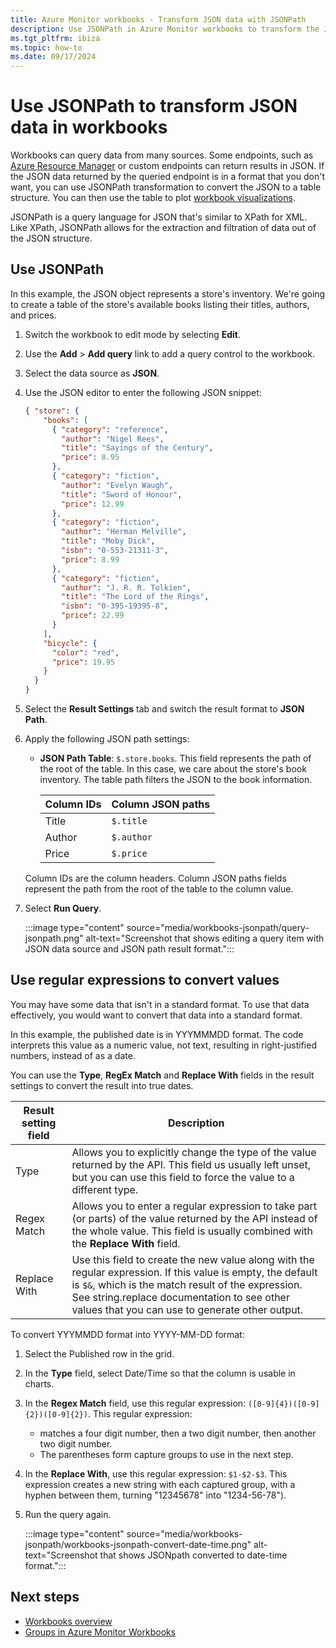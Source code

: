 ```yaml
---
title: Azure Monitor workbooks - Transform JSON data with JSONPath
description: Use JSONPath in Azure Monitor workbooks to transform the JSON data results to a different data format. 
ms.tgt_pltfrm: ibiza
ms.topic: how-to
ms.date: 09/17/2024
---
```


# Use JSONPath to transform JSON data in workbooks

Workbooks can query data from many sources. Some endpoints, such as [Azure Resource Manager](/azure/azure-resource-manager/management/overview) or custom endpoints can return results in JSON. If the JSON data returned by the queried endpoint is in a format that you don't want, you can use JSONPath transformation to convert the JSON to a table structure. You can then use the table to plot [workbook visualizations](./workbooks-overview.md#visualizations).

JSONPath is a query language for JSON that's similar to XPath for XML. Like XPath, JSONPath allows for the extraction and filtration of data out of the JSON structure.

## Use JSONPath

In this example, the JSON object represents a store's inventory. We're going to create a table of the store's available books listing their titles, authors, and prices.

1. Switch the workbook to edit mode by selecting **Edit**.
1. Use the **Add** > **Add query** link to add a query control to the workbook.
1. Select the data source as **JSON**.
1. Use the JSON editor to enter the following JSON snippet:

    ```json
    { "store": {
        "books": [ 
          { "category": "reference",
            "author": "Nigel Rees",
            "title": "Sayings of the Century",
            "price": 8.95
          },
          { "category": "fiction",
            "author": "Evelyn Waugh",
            "title": "Sword of Honour",
            "price": 12.99
          },
          { "category": "fiction",
            "author": "Herman Melville",
            "title": "Moby Dick",
            "isbn": "0-553-21311-3",
            "price": 8.99
          },
          { "category": "fiction",
            "author": "J. R. R. Tolkien",
            "title": "The Lord of the Rings",
            "isbn": "0-395-19395-8",
            "price": 22.99
          }
        ],
        "bicycle": {
          "color": "red",
          "price": 19.95
        }
      }
    }
    ```  
1. Select the **Result Settings** tab and switch the result format to **JSON Path**.
1. Apply the following JSON path settings:

    - **JSON Path Table**: `$.store.books`. This field represents the path of the root of the table. In this case, we care about the store's book inventory. The table path filters the JSON to the book information.

       | Column IDs | Column JSON paths |
       |:-----------|:-----------------|
       | Title      | `$.title`        |
       | Author     | `$.author`       |
       | Price      | `$.price`        |

    Column IDs are the column headers. Column JSON paths fields represent the path from the root of the table to the column value.

1. Select **Run Query**.

    :::image type="content" source="media/workbooks-jsonpath/query-jsonpath.png" alt-text="Screenshot that shows editing a query item with JSON data source and JSON path result format.":::

## Use regular expressions to convert values

You may have some data that isn't in a standard format. To use that data effectively, you would want to convert that data into a standard format.

In this example, the published date is in YYYMMMDD format. The code interprets this value as a numeric value, not text, resulting in right-justified numbers, instead of as a date.

You can use the **Type**, **RegEx Match** and **Replace With** fields in the result settings to convert the result into true dates.

|Result setting field  |Description  |
|---------|---------|
|Type|Allows you to explicitly change the type of the value returned by the API. This field us usually left unset, but you can use this field to force the value to a different type. |
|Regex Match|Allows you to enter a regular expression to take part (or parts) of the value returned by the API instead of the whole value. This field is usually combined with the **Replace With** field. |
|Replace With|Use this field to create the new value along with the regular expression. If this value is empty, the default is `$&`, which is the match result of the expression. See string.replace documentation to see other values that you can use to generate other output.|


To convert YYYMMDD format into YYYY-MM-DD format:

1. Select the Published row in the grid.
1. In the **Type** field, select Date/Time so that the column is usable in charts.
1. In the **Regex Match** field, use this regular expression: `([0-9]{4})([0-9]{2})([0-9]{2})`. This regular expression:
    - matches a four digit number, then a two digit number, then another two digit number.
    - The parentheses form capture groups to use in the next step.
1. In the **Replace With**, use this regular expression: `$1-$2-$3`. This expression creates a new string with each captured group, with a hyphen between them, turning "12345678" into "1234-56-78").
1. Run the query again. 

    :::image type="content" source="media/workbooks-jsonpath/workbooks-jsonpath-convert-date-time.png" alt-text="Screenshot that shows JSONpath converted to date-time format.":::
## Next steps

- [Workbooks overview](./workbooks-overview.md)
- [Groups in Azure Monitor Workbooks](workbooks-groups.md)
